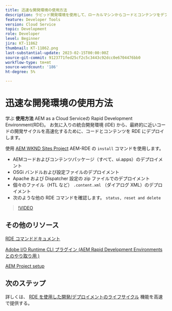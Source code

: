 ```yaml
---
title: 迅速な開発環境の使用方法
description: ラピッド開発環境を使用して、ローカルマシンからコードとコンテンツをデプロイする方法を説明します。
feature: Developer Tools
version: Cloud Service
topic: Development
role: Developer
level: Beginner
jira: KT-11862
thumbnail: KT-11862.png
last-substantial-update: 2023-02-15T00:00:00Z
source-git-commit: 9123771fed25cf2c5c3443c92dcc0e6704476bb0
workflow-type: tm+mt
source-wordcount: '186'
ht-degree: 5%

---
```



# 迅速な開発環境の使用方法

学ぶ **使用方法** AEM as a Cloud Serviceの Rapid Development Environment(RDE)。 お気に入りの統合開発環境 (IDE) から、最終的に近いコードの開発サイクルを高速化するために、コードとコンテンツを RDE にデプロイします。

使用 [AEM WKND Sites Project](https://github.com/adobe/aem-guides-wknd#aem-wknd-sites-project) AEM-RDE の `install` コマンドを使用します。

- AEMコードおよびコンテンツパッケージ（すべて、ui.apps）のデプロイメント
- OSGi バンドルおよび設定ファイルのデプロイメント
- Apache および Dispatcher 設定の zip ファイルでのデプロイメント
- 個々のファイル（HTL など） `.content.xml` （ダイアログ XML）のデプロイメント
- 次のような他の RDE コマンドを確認します。 `status, reset and delete`

>[!VIDEO](https://video.tv.adobe.com/v/3415491/?quality=12&learn=on)

## その他のリソース

[RDE コマンドドキュメント](https://experienceleague.adobe.com/docs/experience-manager-cloud-service/content/implementing/developing/rapid-development-environments.html#rde-cli-commands)

[Adobe I/O Runtime CLI プラグイン (AEM Rapid Development Environments とのやり取り用 )](https://github.com/adobe/aio-cli-plugin-aem-rde#aio-cli-plugin-aem-rde)

[AEM Project setup](https://experienceleague.adobe.com/docs/experience-manager-learn/getting-started-wknd-tutorial-develop/project-archetype/project-setup.html?lang=ja)

## 次のステップ

詳しくは、 [RDE を使用した開発/デプロイメントのライフサイクル](./development-life-cycle.md) 機能を高速で提供する。

